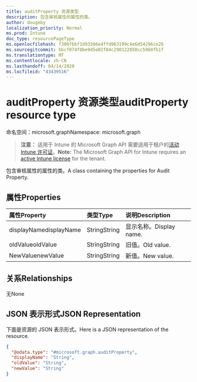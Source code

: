 ```yaml
---
title: auditProperty 资源类型
description: 包含审核属性的属性的类。
author: dougeby
localization_priority: Normal
ms.prod: Intune
doc_type: resourcePageType
ms.openlocfilehash: f306fbbf1d93386e4ffd963199c4e6d54296ce26
ms.sourcegitcommit: bbcf074f0be9d5e02f84c290122850cc5968fb1f
ms.translationtype: MT
ms.contentlocale: zh-CN
ms.lasthandoff: 04/14/2020
ms.locfileid: "43439516"
---
```

# <a name="auditproperty-resource-type"></a><span data-ttu-id="eee22-103">auditProperty 资源类型</span><span class="sxs-lookup"><span data-stu-id="eee22-103">auditProperty resource type</span></span>

<span data-ttu-id="eee22-104">命名空间：microsoft.graph</span><span class="sxs-lookup"><span data-stu-id="eee22-104">Namespace: microsoft.graph</span></span>

> <span data-ttu-id="eee22-105">**注意：** 适用于 Intune 的 Microsoft Graph API 需要适用于租户的[活动 Intune 许可证](https://go.microsoft.com/fwlink/?linkid=839381)。</span><span class="sxs-lookup"><span data-stu-id="eee22-105">**Note:** The Microsoft Graph API for Intune requires an [active Intune license](https://go.microsoft.com/fwlink/?linkid=839381) for the tenant.</span></span>

<span data-ttu-id="eee22-106">包含审核属性的属性的类。</span><span class="sxs-lookup"><span data-stu-id="eee22-106">A class containing the properties for Audit Property.</span></span>

## <a name="properties"></a><span data-ttu-id="eee22-107">属性</span><span class="sxs-lookup"><span data-stu-id="eee22-107">Properties</span></span>
|<span data-ttu-id="eee22-108">属性</span><span class="sxs-lookup"><span data-stu-id="eee22-108">Property</span></span>|<span data-ttu-id="eee22-109">类型</span><span class="sxs-lookup"><span data-stu-id="eee22-109">Type</span></span>|<span data-ttu-id="eee22-110">说明</span><span class="sxs-lookup"><span data-stu-id="eee22-110">Description</span></span>|
|:---|:---|:---|
|<span data-ttu-id="eee22-111">displayName</span><span class="sxs-lookup"><span data-stu-id="eee22-111">displayName</span></span>|<span data-ttu-id="eee22-112">String</span><span class="sxs-lookup"><span data-stu-id="eee22-112">String</span></span>|<span data-ttu-id="eee22-113">显示名称。</span><span class="sxs-lookup"><span data-stu-id="eee22-113">Display name.</span></span>|
|<span data-ttu-id="eee22-114">oldValue</span><span class="sxs-lookup"><span data-stu-id="eee22-114">oldValue</span></span>|<span data-ttu-id="eee22-115">String</span><span class="sxs-lookup"><span data-stu-id="eee22-115">String</span></span>|<span data-ttu-id="eee22-116">旧值。</span><span class="sxs-lookup"><span data-stu-id="eee22-116">Old value.</span></span>|
|<span data-ttu-id="eee22-117">NewValue</span><span class="sxs-lookup"><span data-stu-id="eee22-117">newValue</span></span>|<span data-ttu-id="eee22-118">String</span><span class="sxs-lookup"><span data-stu-id="eee22-118">String</span></span>|<span data-ttu-id="eee22-119">新值。</span><span class="sxs-lookup"><span data-stu-id="eee22-119">New value.</span></span>|

## <a name="relationships"></a><span data-ttu-id="eee22-120">关系</span><span class="sxs-lookup"><span data-stu-id="eee22-120">Relationships</span></span>
<span data-ttu-id="eee22-121">无</span><span class="sxs-lookup"><span data-stu-id="eee22-121">None</span></span>

## <a name="json-representation"></a><span data-ttu-id="eee22-122">JSON 表示形式</span><span class="sxs-lookup"><span data-stu-id="eee22-122">JSON Representation</span></span>
<span data-ttu-id="eee22-123">下面是资源的 JSON 表示形式。</span><span class="sxs-lookup"><span data-stu-id="eee22-123">Here is a JSON representation of the resource.</span></span>
<!-- {
  "blockType": "resource",
  "@odata.type": "microsoft.graph.auditProperty"
}
-->
``` json
{
  "@odata.type": "#microsoft.graph.auditProperty",
  "displayName": "String",
  "oldValue": "String",
  "newValue": "String"
}
```







